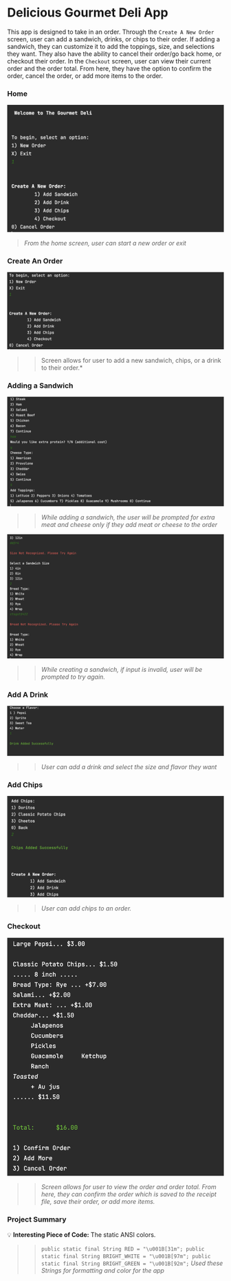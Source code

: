 # Delicious Gourmet Deli App
This app is designed to take in an order. 
Through the `Create A New Order` screen, user can add a sandwich, drinks, or chips to their order. If adding a sandwich, they can customize it to add the toppings, size, and selections they want. They also have the ability to cancel their order/go back home, or checkout their order.
In the `Checkout` screen, user can view their current order and the order total. From here, they have the option to confirm the order, cancel the order, or add more items to the order.




### Home
![Deli Home](src/main/receipts/HOMEADDORDERSCREEN.png)
> *From the home screen, user can start a new order or exit*





### Create An Order
![AddSandwichScreen](src/main/receipts/CREATEORDER.png)
>> Screen allows for user to add a new sandwich, chips, or a drink to their order.*

### Adding a Sandwich
![Ask Extra](src/main/receipts/ASKEXTRASCREEN.png)
>> *While adding a sandwich, the user will be prompted for extra meat and cheese only if they add meat or cheese to the order*

![Error Catch](src/main/receipts/ERRORCATCH.png)
>> *While creating a sandwich, if input is invalid, user will be prompted to try again.*

### Add A Drink
![AddDrink](src/main/receipts/addDrinkScreen.png)
>> *User can add a drink and select the size and flavor they want*

### Add Chips
![AddChips](src/main/receipts/addingChipsScreen.png)
>> *User can add chips to an order.*

### Checkout
![Receipt](src/main/receipts/receipt2.png)
>> *Screen allows for user to view the order and order total. From here, they can confirm the order which is saved to the receipt file, save their order, or add more items.*




### Project Summary


:bulb: **Interesting Piece of Code:** The static ANSI colors.

>> `public static final String RED = "\u001B[31m";
public static final String BRIGHT_WHITE = "\u001B[97m";
public static final String BRIGHT_GREEN = "\u001B[92m";`
>> *Used these Strings for formatting and color for the app*